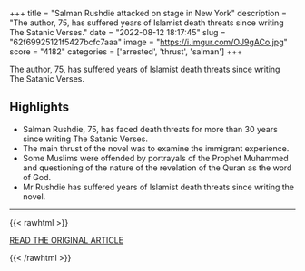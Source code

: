 +++
title = "Salman Rushdie attacked on stage in New York"
description = "The author, 75, has suffered years of Islamist death threats since writing The Satanic Verses."
date = "2022-08-12 18:17:45"
slug = "62f69925121f5427bcfc7aaa"
image = "https://i.imgur.com/OJ9gACo.jpg"
score = "4182"
categories = ['arrested', 'thrust', 'salman']
+++

The author, 75, has suffered years of Islamist death threats since writing The Satanic Verses.

## Highlights

- Salman Rushdie, 75, has faced death threats for more than 30 years since writing The Satanic Verses.
- The main thrust of the novel was to examine the immigrant experience.
- Some Muslims were offended by portrayals of the Prophet Muhammed and questioning of the nature of the revelation of the Quran as the word of God.
- Mr Rushdie has suffered years of Islamist death threats since writing the novel.

---

{{< rawhtml >}}
  <p class="article-category">
    <a target="_blank" href="https://www.bbc.co.uk/news/world-us-canada-62524922">READ THE ORIGINAL ARTICLE</a>
  </p>
{{< /rawhtml >}}
